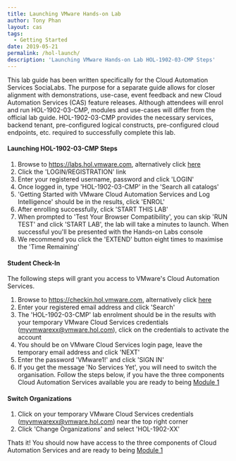 ```yaml
---
title: Launching VMware Hands-on Lab
author: Tony Phan
layout: cas
tags:
  - Getting Started
date: 2019-05-21
permalink: /hol-launch/
description: 'Launching VMware Hands-on Lab HOL-1902-03-CMP Steps'
---
```


<div class="alert alert-info" role="alert">
    <div class="alert-items">
        <div class="alert-item static">
            <div class="alert-icon-wrapper">
                <clr-icon class="alert-icon" shape="info-circle"></clr-icon>
            </div>
            <span class="alert-text">
            This lab guide has been written specifically for the Cloud Automation Services SociaLabs. The purpose for a separate guide allows for closer alignment with demonstrations, use-case, event feedback and new Cloud Automation Services (CAS) feature releases. Although attendees will enrol and run HOL-1902-03-CMP, modules and use-cases will differ from the official lab guide. HOL-1902-03-CMP provides the necessary services, backend tenant, pre-configured logical constructs, pre-configured cloud endpoints, etc. required to successfully complete this lab.
            </span>
        </div>
    </div>
</div>

#### Launching HOL-1902-03-CMP Steps
1.  Browse to https://labs.hol.vmware.com, alternatively click [here](https://labs.hol.vmware.com)
2.  Click the 'LOGIN/REGISTRATION' link
3.  Enter your registered username, password and click 'LOGIN'
4.  Once logged in, type 'HOL-1902-03-CMP' in the 'Search all catalogs'
5.  'Getting Started with VMware Cloud Automation Services and Log Intelligence' should be in the results, click 'ENROL'
6.  After enrolling successfully, click 'START THIS LAB'
7.  When prompted to 'Test Your Browser Compatibility', you can skip 'RUN TEST' and click 'START LAB', the lab will take a minutes to launch. When successful you'll be presented with the Hands-on Labs console
8.  We recommend you click the 'EXTEND' button eight times to maximise the 'Time Remaining'

#### Student Check-In
The following steps will grant you access to VMware's Cloud Automation Services.
1.  Browse to https://checkin.hol.vmware.com, alternatively click [here](https://checkin.hol.vmware.com)
2.  Enter your registered email address and click 'Search'
3.  The 'HOL-1902-03-CMP' lab enrolment should be in the results with your temporary VMware Cloud Services credentials (myvmwarexx@vmware.hol.com), click on the credentials to activate the account
4.  You should be on VMware Cloud Services login page, leave the temporary email address and click 'NEXT'
5.  Enter the password 'VMware1!' and click 'SIGN IN'
6.  If you get the message 'No Services Yet', you will need to switch the organisation. Follow the steps below, if you have the three components Cloud Automation Services available you are ready to being [Module 1](https://cas-socialabs.vmwapj.com/module1/)


#### Switch Organizations
1.  Click on your temporary VMware Cloud Services credentials (myvmwarexx@vmware.hol.com) near the top right corner
2.  Click 'Change Organizations' and select 'HOL-1902-XX'

Thats it! You should now have access to the three components of Cloud Automation Services and are ready to being [Module 1](https://cas-socialabs.vmwapj.com/module1/)
